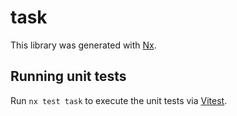 # task

This library was generated with [Nx](https://nx.dev).

## Running unit tests

Run `nx test task` to execute the unit tests via [Vitest](https://vitest.dev/).
